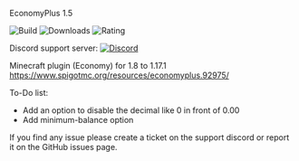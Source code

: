 EconomyPlus 1.5

![Build](https://img.shields.io/github/workflow/status/ItsWagPvP/EconomyPlus/EconomyPlus?style=for-the-badge)
![Downloads](https://img.shields.io/spiget/downloads/92975?style=for-the-badge)
![Rating](https://img.shields.io/spiget/stars/92975?style=for-the-badge)

Discord support server: [![Discord](https://discordapp.com/api/guilds/850369119568134206/widget.png)](https://discord.gg/vVM5SyKc8z)

Minecraft plugin (Economy) for 1.8 to 1.17.1
https://www.spigotmc.org/resources/economyplus.92975/

To-Do list:
- Add an option to disable the decimal like 0 in front of 0.00
- Add minimum-balance option

If you find any issue please create a ticket on the support discord or report it on the GitHub issues page.
